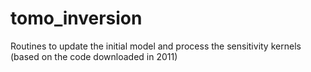 tomo_inversion
==============

Routines to update the initial model and process the sensitivity kernels
(based on the code downloaded in 2011)